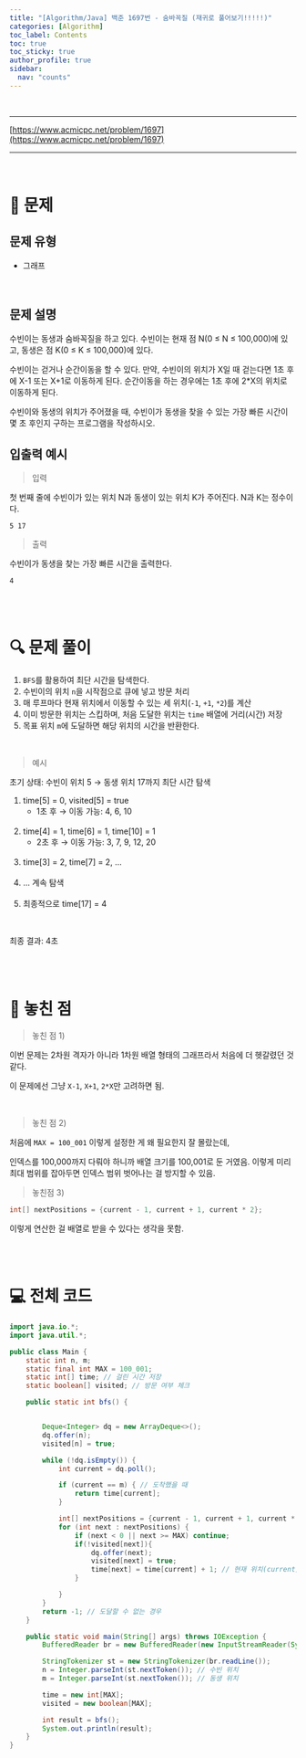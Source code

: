 ```yaml
---
title: "[Algorithm/Java] 백준 1697번 - 숨바꼭질 (재귀로 풀어보기!!!!!)"
categories: [Algorithm]
toc_label: Contents
toc: true
toc_sticky: true
author_profile: true
sidebar:
  nav: "counts"
---
```


<br>

---

[https://www.acmicpc.net/problem/1697](https://www.acmicpc.net/problem/1697)

---

<br>

# 📌 문제

## 문제 유형

- 그래프

<br>

## 문제 설명

수빈이는 동생과 숨바꼭질을 하고 있다. 수빈이는 현재 점 N(0 ≤ N ≤ 100,000)에 있고, 동생은 점 K(0 ≤ K ≤ 100,000)에 있다.

수빈이는 걷거나 순간이동을 할 수 있다. 만약, 수빈이의 위치가 X일 때 걷는다면 1초 후에 X-1 또는 X+1로 이동하게 된다. 순간이동을 하는 경우에는 1초 후에 2\*X의 위치로 이동하게 된다.

수빈이와 동생의 위치가 주어졌을 때, 수빈이가 동생을 찾을 수 있는 가장 빠른 시간이 몇 초 후인지 구하는 프로그램을 작성하시오.
<br>

## 입출력 예시

> 입력

첫 번째 줄에 수빈이가 있는 위치 N과 동생이 있는 위치 K가 주어진다. N과 K는 정수이다.

```
5 17
```

> 출력

수빈이가 동생을 찾는 가장 빠른 시간을 출력한다.

```
4
```

<br><br>

# 🔍 문제 풀이

1. `BFS`를 활용하여 최단 시간을 탐색한다.
2. 수빈이의 위치 `n`을 시작점으로 큐에 넣고 방문 처리
3. 매 루프마다 현재 위치에서 이동할 수 있는 세 위치(`-1`, `+1`, `*2`)를 계산
4. 이미 방문한 위치는 스킵하며, 처음 도달한 위치는 `time` 배열에 거리(시간) 저장
5. 목표 위치 `m`에 도달하면 해당 위치의 시간을 반환한다.

<br>

> 예시

초기 상태: 수빈이 위치 5 → 동생 위치 17까지 최단 시간 탐색

1. time[5] = 0, visited[5] = true
   - 1초 후 → 이동 가능: 4, 6, 10<br><br>
2. time[4] = 1, time[6] = 1, time[10] = 1
   - 2초 후 → 이동 가능: 3, 7, 9, 12, 20<br><br>
3. time[3] = 2, time[7] = 2, …<br><br>
4. ... 계속 탐색<br><br>
5. 최종적으로 time[17] = 4

<br>

최종 결과: 4초

<br><br>

# 💭 놓친 점

> 놓친 점 1)

이번 문제는 2차원 격자가 아니라 1차원 배열 형태의 그래프라서 처음에 더 헷갈렸던 것 같다.

이 문제에선 그냥 `X-1`, `X+1`, `2*X`만 고려하면 됨.

<br>

> 놓친 점 2)

처음에 `MAX = 100_001` 이렇게 설정한 게 왜 필요한지 잘 몰랐는데,

인덱스를 100,000까지 다뤄야 하니까 배열 크기를 100,001로 둔 거였음. 이렇게 미리 최대 범위를 잡아두면 인덱스 범위 벗어나는 걸 방지할 수 있음.

> 놓친점 3)

```java
int[] nextPositions = {current - 1, current + 1, current * 2};
```

이렇게 연산한 걸 배열로 받을 수 있다는 생각을 못함.

<br><br>

# 💻 전체 코드

```java
import java.io.*;
import java.util.*;

public class Main {
    static int n, m;
    static final int MAX = 100_001;
    static int[] time; // 걸린 시간 저장
    static boolean[] visited; // 방문 여부 체크

    public static int bfs() {


        Deque<Integer> dq = new ArrayDeque<>();
        dq.offer(n);
        visited[n] = true;

        while (!dq.isEmpty()) {
            int current = dq.poll();

            if (current == m) { // 도착했을 때
                return time[current];
            }

            int[] nextPositions = {current - 1, current + 1, current * 2};
            for (int next : nextPositions) {
                if (next < 0 || next >= MAX) continue;
                if(!visited[next]){
                    dq.offer(next);
                    visited[next] = true;
                    time[next] = time[current] + 1; // 현재 위치(current)까지 걸린 시간에 +1초를 더해, 다음 위치(next)의 시간을 저장
                }

            }
        }
        return -1; // 도달할 수 없는 경우
    }

    public static void main(String[] args) throws IOException {
        BufferedReader br = new BufferedReader(new InputStreamReader(System.in));

        StringTokenizer st = new StringTokenizer(br.readLine());
        n = Integer.parseInt(st.nextToken()); // 수빈 위치
        m = Integer.parseInt(st.nextToken()); // 동생 위치

        time = new int[MAX];
        visited = new boolean[MAX];

        int result = bfs();
        System.out.println(result);
    }
}
```

<br>
